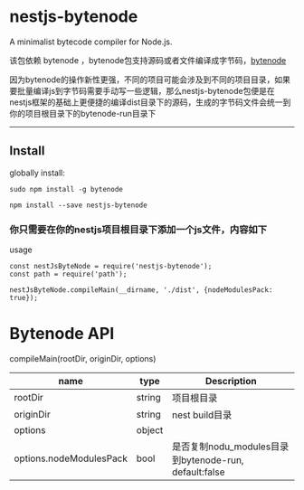
# nestjs-bytenode

A minimalist bytecode compiler for Node.js.

该包依赖 bytenode ，bytenode包支持源码或者文件编译成字节码，[bytenode](https://github.com/OsamaAbbas/bytenode "bytenode")

因为bytenode的操作新性更强，不同的项目可能会涉及到不同的项目目录，如果要批量编译js到字节码需要手动写一些逻辑，那么nestjs-bytenode包便是在nestjs框架的基础上更便捷的编译dist目录下的源码，生成的字节码文件会统一到你的项目根目录下的bytenode-run目录下

---

## Install
globally install:

```console
sudo npm install -g bytenode
```

```console
npm install --save nestjs-bytenode
```

### 你只需要在你的nestjs项目根目录下添加一个js文件，内容如下
usage
```
const nestJsByteNode = require('nestjs-bytenode');
const path = require('path');

nestJsByteNode.compileMain(__dirname, './dist', {nodeModulesPack: true});
```

# Bytenode API
compileMain(rootDir, originDir, options)

name | type |  Description  
-|-|-
rootDir | string | 项目根目录 |
originDir | string | nest build目录 |
options | object |  |
options.nodeModulesPack | bool | 是否复制nodu_modules目录到bytenode-run, default:false |